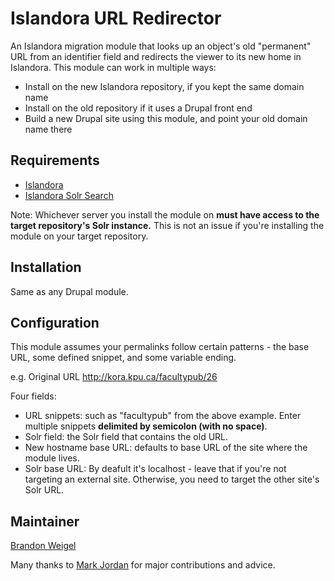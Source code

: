 # Islandora URL Redirector

An Islandora migration module that looks up an object's old "permanent" URL from an identifier field and redirects the viewer to its new home in Islandora. This module can work in multiple ways:
* Install on the new Islandora repository, if you kept the same domain name
* Install on the old repository if it uses a Drupal front end
* Build a new Drupal site using this module, and point your old domain name there

## Requirements

* [Islandora](https://github.com/Islandora/islandora)
* [Islandora Solr Search](https://github.com/Islandora/islandora_solr_search)

Note: Whichever server you install the module on **must have access to the target repository's Solr instance.** This is not an issue if you're installing the module on your target repository.

## Installation

Same as any Drupal module.

## Configuration
This module assumes your permalinks follow certain patterns - the base URL, some defined snippet, and some variable ending. 

e.g. Original URL http://kora.kpu.ca/facultypub/26 

Four fields:

* URL snippets: such as "facultypub" from the above example. Enter multiple snippets **delimited by semicolon (with no space)**.
* Solr field: the Solr field that contains the old URL.
* New hostname base URL: defaults to base URL of the site where the module lives.
* Solr base URL: By deafult it's localhost - leave that if you're not targeting an external site. Otherwise, you need to target the other site's Solr URL.

## Maintainer

[Brandon Weigel](https://github.com/bondjimbond)

Many thanks to [Mark Jordan](https://github.com/mjordan) for major contributions and advice.
